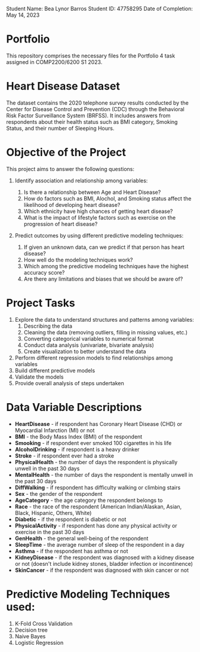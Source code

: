 
Student Name: Bea Lynor Barros
Student ID: 47758295
Date of Completion: May 14, 2023


# Portfolio
This repository comprises the necessary files for the Portfolio 4 task assigned in COMP2200/6200 S1 2023. 

# Heart Disease Dataset


The dataset contains the 2020 telephone survey results conducted by the Center for Disease Control and Prevention (CDC) through the Behavioral Risk Factor Surveillance System (BRFSS). It includes answers from respondents about their health status such as BMI category, Smoking Status, and their number of Sleeping Hours.


# Objective of the Project

This project aims to answer the following questions:

1. Identify association and relationship among variables:
    1. Is there a relationship between Age and Heart Disease?
    2. How do factors such as BMI, Alochol, and Smoking status affect the likelihood of developing heart disease?
    3. Which ethnicity have high chances of getting heart disease?
    4. What is the impact of lifestyle factors such as exercise on the progression of heart disease?
    

2. Predict outcomes by using different predictive modeling techniques:
    1. If given an unknown data, can we predict if that person has heart disease?
    2. How well do the modeling techniques work?
    3. Which among the predictive modeling techniques have the highest accuracy score?
    4. Are there any limitations and biases that we should be aware of?


# Project Tasks
1. Explore the data to understand structures and patterns among variables:
    1. Describing the data
    2. Cleaning the data (removing outliers, filling in missing values, etc.)
    3. Converting categorical variables to numerical format
    4. Conduct data analysis (univariate, bivariate analysis)
    5. Create visualization to better understand the data
2. Perform different regression models to find relationships among variables
3. Build different predictive models
4. Validate the models
4. Provide overall analysis of steps undertaken


# Data Variable Descriptions

* __HeartDisease__ - if respondent has Coronary Heart Disease (CHD) or Myocardial Infarction (MI) or not
* __BMI__ - the Body Mass Index (BMI) of the respondent
* __Smooking__ - if respondent ever smoked 100 cigarettes in his life
* __AlcoholDrinking__ - if respondent is a heavy drinker
* __Stroke__ - if respondent ever had a stroke
* __PhysicalHealth__ -  the number of days the respondent is physically unwell in the past 30 days
* __MentalHealth__ - the number of days the respondent is mentally unwell in the past 30 days
* __DiffWalking__ - if respondent has difficulty walking or climbing stairs
* __Sex__ - the gender of the respondent
* __AgeCategory__ - the age category the respondent belongs to
* __Race__ - the race of the respondent (American Indian/Alaskan, Asian, Black, Hispanic, Others, White)
* __Diabetic__ - if the respondent is diabetic or not
* __PhysicalActivity__ - if respondent has done any physical activity or exercise in the past 30 days
* __GenHealth__ - the general well-being of the respondent
* __SleepTime__ - the average number of sleep of the respondent in a day
* __Asthma__ - if the respondent has asthma or not
* __KidneyDisease__ - if the respondent was diagnosed with a kidney disease or not (doesn't include kidney stones, bladder infection or incontinence)
* __SkinCancer__ - if the respondent was diagnosed with skin cancer or not

# Predictive Modeling Techniques used:

1. K-Fold Cross Validation
2. Decision tree
3. Naive Bayes
4. Logistic Regression